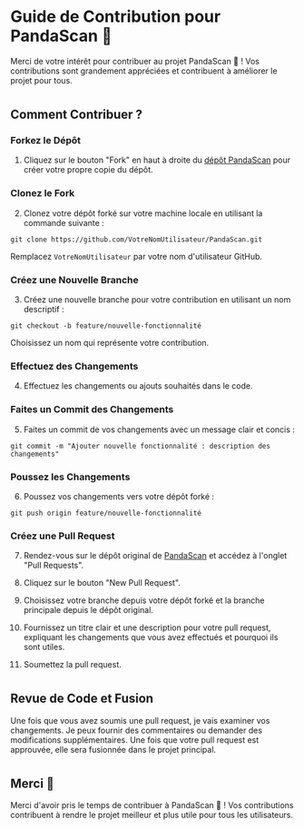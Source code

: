 # Guide de Contribution pour PandaScan 🐼

Merci de votre intérêt pour contribuer au projet PandaScan 🐼 ! Vos contributions sont grandement appréciées et contribuent à améliorer le projet pour tous.

#

## **Comment Contribuer ?**

### Forkez le Dépôt

1. Cliquez sur le bouton "Fork" en haut à droite du [dépôt PandaScan](https://github.com/CAprogs/PandaScan) pour créer votre propre copie du dépôt.

### Clonez le Fork

2. Clonez votre dépôt forké sur votre machine locale en utilisant la commande suivante :

```
git clone https://github.com/VotreNomUtilisateur/PandaScan.git
```


Remplacez `VotreNomUtilisateur` par votre nom d'utilisateur GitHub.

### Créez une Nouvelle Branche

3. Créez une nouvelle branche pour votre contribution en utilisant un nom descriptif :

```
git checkout -b feature/nouvelle-fonctionnalité
```

Choisissez un nom qui représente votre contribution.

### Effectuez des Changements

4. Effectuez les changements ou ajouts souhaités dans le code.

### Faites un Commit des Changements

5. Faites un commit de vos changements avec un message clair et concis :

```
git commit -m "Ajouter nouvelle fonctionnalité : description des changements"
```

### Poussez les Changements

6. Poussez vos changements vers votre dépôt forké :

```
git push origin feature/nouvelle-fonctionnalité
```

### Créez une Pull Request

7. Rendez-vous sur le dépôt original de [PandaScan](https://github.com/CAprogs/PandaScan) et accédez à l'onglet "Pull Requests".

8. Cliquez sur le bouton "New Pull Request".

9. Choisissez votre branche depuis votre dépôt forké et la branche principale depuis le dépôt original.

10. Fournissez un titre clair et une description pour votre pull request, expliquant les changements que vous avez effectués et pourquoi ils sont utiles.

11. Soumettez la pull request.

#

## **Revue de Code et Fusion**

Une fois que vous avez soumis une pull request, je vais examiner vos changements. Je peux fournir des commentaires ou demander des modifications supplémentaires. Une fois que votre pull request est approuvée, elle sera fusionnée dans le projet principal.

#

## **Merci 🎉**

Merci d'avoir pris le temps de contribuer à PandaScan 🐼 ! Vos contributions contribuent à rendre le projet meilleur et plus utile pour tous les utilisateurs.



